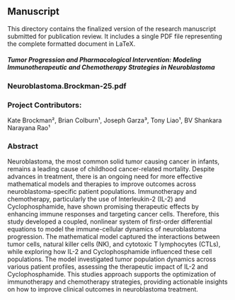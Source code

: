 ## Manuscript

This directory contains the finalized version of the research manuscript submitted for publication review. It includes a single PDF file representing the complete formatted document in LaTeX. 

##### Tumor Progression and Pharmacological Intervention: Modeling Immunotherapeutic and Chemotherapy Strategies in Neuroblastoma

### Neuroblastoma.Brockman-25.pdf

### Project Contributors:  
Kate Brockman², Brian Colburn¹, Joseph Garza³, Tony Liao¹, BV Shankara Narayana Rao¹

### Abstract
Neuroblastoma, the most common solid tumor causing cancer in infants, remains a leading cause of childhood cancer-related mortality. Despite advances in treatment, there is an ongoing need for more effective mathematical models and therapies to improve outcomes across neuroblastoma-specific patient populations. Immunotherapy and chemotherapy, particularly the use of Interleukin-2 (IL-2) and Cyclophosphamide, have shown promising therapeutic effects by enhancing immune responses and targeting cancer cells. Therefore, this study developed a coupled, nonlinear system of first-order differential equations to model the immune-cellular dynamics of neuroblastoma progression. The mathematical model captured the interactions between tumor cells, natural killer cells (NK), and cytotoxic T lymphocytes (CTLs), while exploring how IL-2 and Cyclophosphamide influenced these cell populations. The model investigated tumor population dynamics across various patient profiles, assessing the therapeutic impact of IL-2 and Cyclophosphamide. This studies approach supports the optimization of immunotherapy and chemotherapy strategies, providing actionable insights on how to improve clinical outcomes in neuroblastoma treatment.
